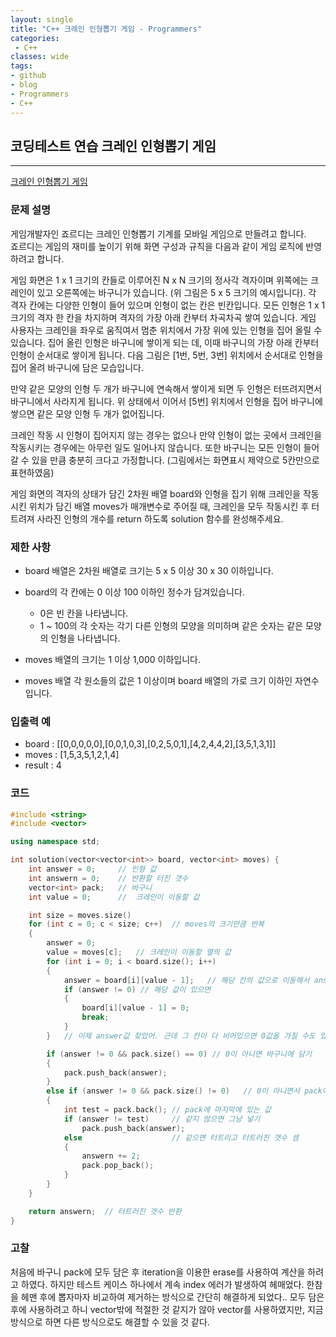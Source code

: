 ```yaml
---
layout: single
title: "C++ 크레인 인형뽑기 게임 - Programmers"
categories:
 - C++
classes: wide
tags:
- github
- blog
- Programmers
- C++
---
```

## 코딩테스트 연습 **크레인 인형뽑기 게임**
---

[크레인 인형뽑기 게임](https://programmers.co.kr/learn/courses/30/lessons/64061)

### 문제 설명

게임개발자인 죠르디는 크레인 인형뽑기 기계를 모바일 게임으로 만들려고 합니다.  
죠르디는 게임의 재미를 높이기 위해 화면 구성과 규칙을 다음과 같이 게임 로직에 반영하려고 합니다.

게임 화면은 1 x 1 크기의 칸들로 이루어진 N x N 크기의 정사각 격자이며 위쪽에는 크레인이 있고 오른쪽에는 바구니가 있습니다. (위 그림은 5 x 5 크기의 예시입니다). 각 격자 칸에는 다양한 인형이 들어 있으며 인형이 없는 칸은 빈칸입니다. 모든 인형은 1 x 1 크기의 격자 한 칸을 차지하며 격자의 가장 아래 칸부터 차곡차곡 쌓여 있습니다. 게임 사용자는 크레인을 좌우로 움직여서 멈춘 위치에서 가장 위에 있는 인형을 집어 올릴 수 있습니다. 집어 올린 인형은 바구니에 쌓이게 되는 데, 이때 바구니의 가장 아래 칸부터 인형이 순서대로 쌓이게 됩니다. 다음 그림은 [1번, 5번, 3번] 위치에서 순서대로 인형을 집어 올려 바구니에 담은 모습입니다.

만약 같은 모양의 인형 두 개가 바구니에 연속해서 쌓이게 되면 두 인형은 터뜨려지면서 바구니에서 사라지게 됩니다. 위 상태에서 이어서 [5번] 위치에서 인형을 집어 바구니에 쌓으면 같은 모양 인형 두 개가 없어집니다.

크레인 작동 시 인형이 집어지지 않는 경우는 없으나 만약 인형이 없는 곳에서 크레인을 작동시키는 경우에는 아무런 일도 일어나지 않습니다. 또한 바구니는 모든 인형이 들어갈 수 있을 만큼 충분히 크다고 가정합니다. (그림에서는 화면표시 제약으로 5칸만으로 표현하였음)

게임 화면의 격자의 상태가 담긴 2차원 배열 board와 인형을 집기 위해 크레인을 작동시킨 위치가 담긴 배열 moves가 매개변수로 주어질 때, 크레인을 모두 작동시킨 후 터트려져 사라진 인형의 개수를 return 하도록 solution 함수를 완성해주세요.

### 제한 사항

-	board 배열은 2차원 배열로 크기는 5 x 5 이상 30 x 30 이하입니다.  
-	board의 각 칸에는 0 이상 100 이하인 정수가 담겨있습니다.

	-	0은 빈 칸을 나타냅니다.  
	-	1 ~ 100의 각 숫자는 각기 다른 인형의 모양을 의미하며 같은 숫자는 같은 모양의 인형을 나타냅니다.  

-	moves 배열의 크기는 1 이상 1,000 이하입니다.

-	moves 배열 각 원소들의 값은 1 이상이며 board 배열의 가로 크기 이하인 자연수입니다.

### 입출력 예

-	board : \[[0,0,0,0,0],[0,0,1,0,3],[0,2,5,0,1],[4,2,4,4,2],[3,5,1,3,1]]  
-	moves : [1,5,3,5,1,2,1,4]  
-	result : 4  

### 코드

```c++
#include <string>
#include <vector>

using namespace std;

int solution(vector<vector<int>> board, vector<int> moves) {
    int answer = 0;     // 인형 값
    int answern = 0;    // 반환할 터진 갯수
    vector<int> pack;   // 바구니
    int value = 0;      //  크레인이 이동할 값

    int size = moves.size()
    for (int c = 0; c < size; c++)  // moves의 크기만큼 반복
    {
        answer = 0;
        value = moves[c];   // 크레인이 이동할 열의 값
        for (int i = 0; i < board.size(); i++)
        {
            answer = board[i][value - 1];   // 해당 칸의 값으로 이동해서 answer값 찾기
            if (answer != 0) // 해당 값이 있으면
            {
                board[i][value - 1] = 0;
                break;
            }
        }   // 이제 answer값 찾았어. 근데 그 칸이 다 비어있으면 0값을 가질 수도 있음

        if (answer != 0 && pack.size() == 0) // 0이 아니면 바구니에 담기
        {
            pack.push_back(answer);
        }
        else if (answer != 0 && pack.size() != 0)   // 0이 아니면서 pack에 무언가 있으면 같은지 비교
        {
            int test = pack.back(); // pack에 마지막에 있는 값
            if (answer != test)     // 같지 않으면 그냥 넣기
                pack.push_back(answer);
            else                    // 같으면 터트리고 터트러진 갯수 셈
            {
                answern += 2;
                pack.pop_back();
            }
        }
    }

    return answern;  // 터트러진 갯수 반환
}
```

### 고찰

처음에 바구니 pack에 모두 담은 후 iteration을 이용한 erase를 사용하여 계산을 하려고 하였다. 하지만 테스트 케이스 하나에서 계속 index 에러가 발생하여 헤매었다. 한참을 헤맨 후에 뽑자마자 비교하여 제거하는 방식으로 간단히 해결하게 되었다.. 모두 담은 후에 사용하려고 하니 vector밖에 적절한 것 같지가 않아 vector를 사용하였지만, 지금 방식으로 하면 다른 방식으로도 해결할 수 있을 것 같다.
